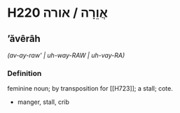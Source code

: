 # H220 אֲוֵרָה / אורה

## ʼăvêrâh

_(av-ay-raw' | uh-way-RAW | uh-vay-RA)_

### Definition

feminine noun; by transposition for [[H723]]; a stall; cote.

- manger, stall, crib
